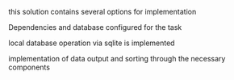 this solution contains several options for implementation

Dependencies and database configured for the task

local database operation via sqlite is implemented

implementation of data output and sorting through the necessary components
